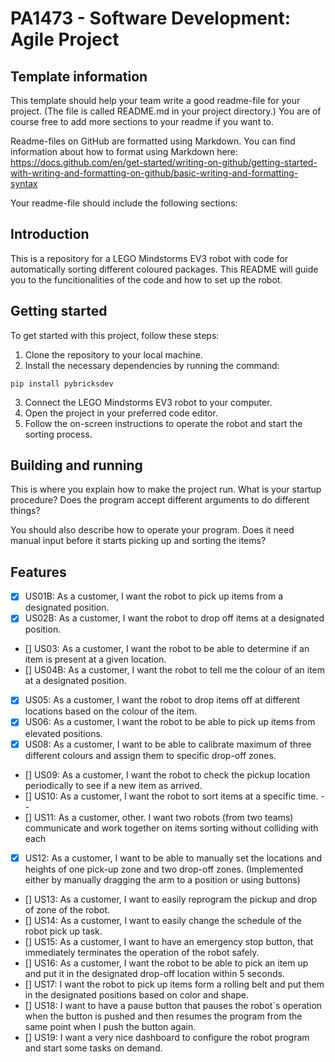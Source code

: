 # PA1473 - Software Development: Agile Project

## Template information
This template should help your team write a good readme-file for your project. (The file is called README.md in your project directory.)
You are of course free to add more sections to your readme if you want to.

Readme-files on GitHub are formatted using Markdown. You can find information about how to format using Markdown here: https://docs.github.com/en/get-started/writing-on-github/getting-started-with-writing-and-formatting-on-github/basic-writing-and-formatting-syntax

Your readme-file should include the following sections:


## Introduction

This is a repository for a LEGO Mindstorms EV3 robot with code for automatically sorting different coloured packages. 
This README will guide you to the funcitionalities of the code and how to set up the robot.

## Getting started

To get started with this project, follow these steps:

1. Clone the repository to your local machine.
2. Install the necessary dependencies by running the command:

```
pip install pybricksdev
```

3. Connect the LEGO Mindstorms EV3 robot to your computer.
4. Open the project in your preferred code editor.
5. Follow the on-screen instructions to operate the robot and start the sorting process.


## Building and running

This is where you explain how to make the project run. What is your startup procedure? Does the program accept different arguments to do different things?

You should also describe how to operate your program. Does it need manual input before it starts picking up and sorting the items?

## Features

- [x] US01B: As a customer, I want the robot to pick up items from a designated position. 
- [x] US02B: As a customer, I want the robot to drop off items at a designated position.
- [] US03: As a customer, I want the robot to be able to determine if an item is present at a given location.
- [] US04B: As a customer, I want the robot to tell me the colour of an item at a designated position.
- [x] US05: As a customer, I want the robot to drop items off at different locations based on the colour of the item.
- [x] US06: As a customer, I want the robot to be able to pick up items from elevated positions.
- [x] US08: As a customer, I want to be able to calibrate maximum of three different colours and assign them to specific drop-off zones.
- [] US09: As a customer, I want the robot to check the pickup location periodically to see if a new item as arrived.
- [] US10: As a customer, I want the robot to sort items at a specific time.   --
- [] US11: As a customer, other. I want two robots (from two teams) communicate and work together on items sorting without colliding with each
- [x] US12: As a customer, I want to be able to manually set the locations and heights of one pick-up zone and two drop-off zones. (Implemented either by manually dragging the arm to a position or using buttons) 
- [] US13: As a customer, I want to easily reprogram the pickup and drop of zone of the robot.
- [] US14: As a customer, I want to easily change the schedule of the robot pick up task.
- [] US15: As a customer, I want to have an emergency stop button, that immediately terminates the operation of the robot safely.
- [] US16: As a customer, I want the robot to be able to pick an item up and put it in the designated drop-off location within 5 seconds.
- [] US17: I want the robot to pick up items form a rolling belt and put them in the designated positions based on color and shape.
- [] US18: I want to have a pause button that pauses the robot´s operation when the button is pushed and then resumes the program from the same point when I push the button again.
- [] US19: I want a very nice dashboard to configure the robot program and start some tasks on demand.






